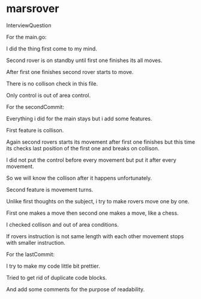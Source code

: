 # marsrover
InterviewQuestion

For the main.go:

  I did the thing first come to my mind.
	
  Second rover is on standby until first one finishes its all moves.
	
  After first one finishes second rover starts to move.
	
  There is no collison check in this file.
	
  Only control is out of area control.

For the secondCommit:

  Everything i did for the main stays but i add some features.
	
   First feature is collison.
	 
  Again second rovers starts its movement after first one finishes but this time its checks last position of the first one and breaks on collison.
	
  I did not put the control before every movement but put it after every movement.
	
  So we will know the collison after it happens unfortunately.
	
  Second feature is movement turns.
	
  Unlike first thoughts on the subject, i try to make rovers move one by one.
	
  First one makes a move then second one makes a move, like a chess.
	
  I checked collison and out of area conditions.
	
  If rovers instruction is not same length with each other movement stops with smaller instruction.
	
  
For the lastCommit:

  I try to make my code little bit prettier.
	
  Tried to get rid of duplicate code blocks.
	
  And add some comments for the purpose of readability.
	
  

